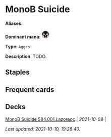 # MonoB Suicide

**Aliases**: 

**Dominant mana**: <img src="../resources/images/mana/B.png" width="25"/>

**Type**: `Aggro`

**Description**: TODO.

## **Staples**



## **Frequent cards**



## **Decks**

[MonoB Suicide 584.001.Lazoreoc](https://www.mtggoldfish.com/deck/4351098) | *2021-10-08* | 


*Last updated: 2021-10-10, 19:28:40.*
